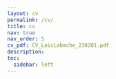 ```yaml
---
layout: cv
permalink: /cv/
title: cv
nav: true
nav_order: 5
cv_pdf: CV_LoicLabache_230201.pdf
description: 
toc:
  sidebar: left
---
```

